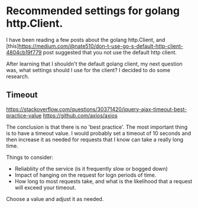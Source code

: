 # Recommended settings for golang http.Client.

I have been reading a few posts about the golang http.Client, and [this]<https://medium.com/@nate510/don-t-use-go-s-default-http-client-4804cb19f779> post suggested that you not use the default http client. 

After learning that I shouldn't the default golang client, my next question was, what settings should I use for the client? I decided to do some research. 

## Timeout
https://stackoverflow.com/questions/30371420/jquery-ajax-timeout-best-practice-value
https://github.com/axios/axios

The conclusion is that there is no 'best practice'. The most important thing is to have a timeout value. I would probably set a timeout of 10 seconds and then increase it as needed for requests that I know can take a really long time.

Things to consider:

* Reliabliity of the service (is it frequently slow or bogged down)
* Impact of hanging on the request for logn periods of time. 
* How long to most requests take, and what is the likelihood that a request will exceed your timeout.

Choose a value and adjust it as needed.
